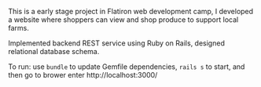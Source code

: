 This is a early stage project in Flatiron web development camp, I developed a website where shoppers can view and shop produce to support local farms.

Implemented backend REST service using Ruby on Rails, designed relational database schema. 

To run: use `bundle` to update Gemfile dependencies, `rails s` to start, and then go to brower enter http://localhost:3000/
